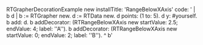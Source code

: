 RTGrapherDecorationExample new installTitle: 'RangeBelowXAxis' 
		code:
		'
	| b d |
	b := RTGrapher new.
	d := RTData new.
	d points: (1 to: 5).
	d y: #yourself.
	b add: d.
	b addDecorator: (RTRangeBelowXAxis new startValue: 2.5; endValue: 4; label: ''A'').
	b addDecorator: (RTRangeBelowXAxis new startValue: 0; endValue: 2; label: ''B'').
	^ b'
	
